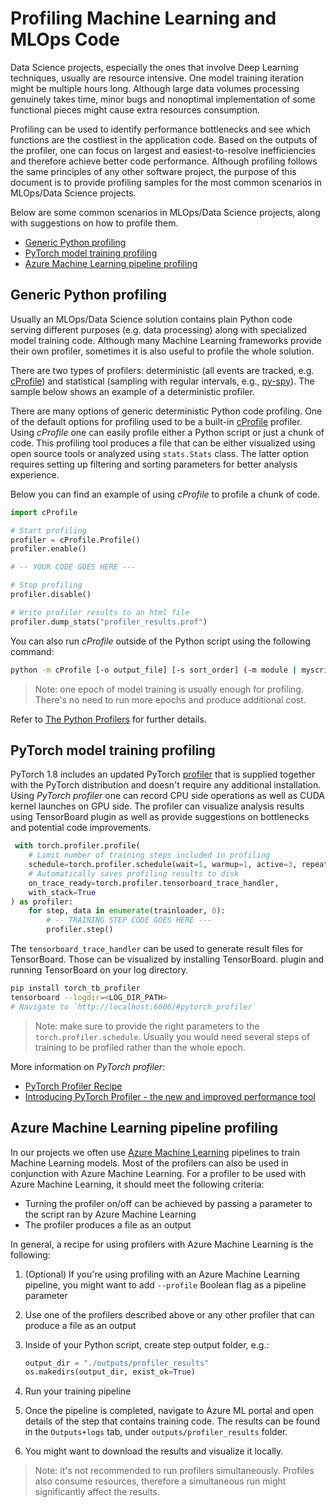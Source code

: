 # Profiling Machine Learning and MLOps Code

Data Science projects, especially the ones that involve Deep Learning techniques, usually are resource intensive. One model training iteration might be multiple hours long. Although large data volumes processing genuinely takes time, minor bugs and nonoptimal implementation of some functional pieces might cause extra resources consumption.

Profiling can be used to identify performance bottlenecks and see which functions are the costliest in the application code. Based on the outputs of the profiler, one can focus on largest and easiest-to-resolve inefficiencies and therefore achieve better code performance.
Although profiling follows the same principles of any other software project, the purpose of this document is to provide profiling samples for the most common scenarios in MLOps/Data Science projects.

Below are some common scenarios in MLOps/Data Science projects, along with suggestions on how to profile them.

- [Generic Python profiling](#generic-python-profiling)
- [PyTorch model training profiling](#pytorch-model-training-profiling)
- [Azure Machine Learning pipeline profiling](#azure-machine-learning-pipeline-profiling)

## Generic Python profiling

Usually an MLOps/Data Science solution contains plain Python code serving different purposes (e.g. data processing) along
with specialized model training code. Although many Machine Learning frameworks provide their own profiler,
sometimes it is also useful to profile the whole solution.

There are two types of profilers: deterministic (all events are tracked, e.g. [cProfile](https://docs.python.org/3/library/profile.html)) and statistical (sampling with regular intervals, e.g., [py-spy](https://pypi.org/project/py-spy/)). The sample below shows an example of a deterministic profiler.

There are many options of generic deterministic Python code profiling. One of the default options for profiling used to be a built-in
[cProfile](https://docs.python.org/3/library/profile.html) profiler. Using *cProfile* one can easily profile
either a Python script or just a chunk of code. This profiling tool produces a file that can be either
visualized using open source tools or analyzed using `stats.Stats` class. The latter option requires setting up filtering
and sorting parameters for better analysis experience.

Below you can find an example of using *cProfile* to profile a chunk of code.

```python
import cProfile

# Start profiling
profiler = cProfile.Profile()
profiler.enable()

# -- YOUR CODE GOES HERE ---

# Stop profiling
profiler.disable()

# Write profiler results to an html file
profiler.dump_stats("profiler_results.prof")
```

You can also run *cProfile* outside of the Python script using the following command:

```bash
python -m cProfile [-o output_file] [-s sort_order] (-m module | myscript.py)
```

> Note: one epoch of model training is usually enough for profiling. There's no need to run more epochs and produce
additional cost.

Refer to [The Python Profilers](https://docs.python.org/3/library/profile.html) for further details.  

## PyTorch model training profiling

PyTorch 1.8 includes an updated PyTorch
[profiler](https://pytorch.org/blog/introducing-pytorch-profiler-the-new-and-improved-performance-tool/)
that is supplied together with the PyTorch distribution and doesn't require any additional installation.
Using *PyTorch profiler* one can record CPU side operations as well as CUDA kernel launches on GPU side.
The profiler can visualize analysis results using TensorBoard plugin as well as provide suggestions
on bottlenecks and potential code improvements.

```python
 with torch.profiler.profile(
    # Limit number of training steps included in profiling
    schedule=torch.profiler.schedule(wait=1, warmup=1, active=3, repeat=2),
    # Automatically saves profiling results to disk
    on_trace_ready=torch.profiler.tensorboard_trace_handler,
    with_stack=True
) as profiler:
    for step, data in enumerate(trainloader, 0):
        # -- TRAINING STEP CODE GOES HERE ---
        profiler.step()
```

The `tensorboard_trace_handler` can be used to generate result files for TensorBoard. Those can be visualized by installing TensorBoard.
plugin and running TensorBoard on your log directory.

```bash
pip install torch_tb_profiler
tensorboard --logdir=<LOG_DIR_PATH>
# Navigate to `http://localhost:6006/#pytorch_profiler`
```

> Note: make sure to provide the right parameters to the `torch.profiler.schedule`. Usually you would need several steps of training to be profiled rather than the whole epoch.

More information on *PyTorch profiler*:

- [PyTorch Profiler Recipe](https://pytorch.org/tutorials/recipes/recipes/profiler_recipe.html)
- [Introducing PyTorch Profiler - the new and improved performance tool](https://pytorch.org/blog/introducing-pytorch-profiler-the-new-and-improved-performance-tool/)

## Azure Machine Learning pipeline profiling

In our projects we often use [Azure Machine Learning](https://azure.microsoft.com/en-us/services/machine-learning/)
pipelines to train Machine Learning models. Most of the profilers can also be used in conjunction with Azure Machine Learning.
For a profiler to be used with Azure Machine Learning, it should meet the following criteria:

- Turning the profiler on/off can be achieved by passing a parameter to the script ran by Azure Machine Learning
- The profiler produces a file as an output

In general, a recipe for using profilers with Azure Machine Learning is the following:

1. (Optional) If you're using profiling with an Azure Machine Learning pipeline, you might want to add `--profile`
Boolean flag as a pipeline parameter
2. Use one of the profilers described above or any other profiler that can produce a file as an output
3. Inside of your Python script, create step output folder, e.g.:

    ```python
    output_dir = "./outputs/profiler_results"
    os.makedirs(output_dir, exist_ok=True)
    ```

4. Run your training pipeline
5. Once the pipeline is completed, navigate to Azure ML portal and open details of the step that contains training code.
The results can be found in the `Outputs+logs` tab, under `outputs/profiler_results` folder.
6. You might want to download the results and visualize it locally.

> Note: it's not recommended to run profilers simultaneously. Profiles also consume resources, therefore a simultaneous run
might significantly affect the results.

